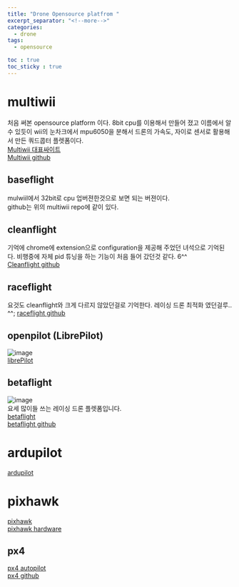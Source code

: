 ```yaml
---
title: "Drone Opensource platfrom "
excerpt_separator: "<!--more-->"
categories:
  - drone
tags:
  - opensource

toc : true
toc_sticky : true
---
```


# multiwii
처음 써본 opensource platform 이다. 8bit cpu를 이용해서 만들어 졌고 이름에서 알수 있듯이  wii의 눈차크에서 mpu6050을 분해서
드론의 가속도, 자이로 센서로 활용해서 만든 쿼드콥터 플렛폼이다.     
[Multiwii 대표싸이트](http://www.multiwii.com/)    
[Multiwii github](https://github.com/multiwii)    

## baseflight
mulwiil에서 32bit로 cpu 업버젼한것으로 보면 되는 버젼이다.    
github는 위의 multiwii repo에 같이 있다.     

## cleanflight
기억에 chrome에 extension으로 configuration을 제공해 주었던 녀석으로 기억된다. 
비행중에 자체 pid 튜닝을 하는 기능이 처음 들어 갔던것 같다. 6^^     
[Cleanflight github](https://github.com/cleanflight)    

## raceflight 
요것도 cleanflight와 크게 다르지 않았던걸로 기억한다.   레이싱 드론 최적화 였던걸루.. ^^; 
[raceflight github](https://github.com/rs2k/raceflight)     

## openpilot (LibrePilot)  
![image](https://github.com/younlea/younlea.github.io/assets/1435846/28cec6b5-fbe6-454f-b8b2-4be4687270be)    
[librePilot](https://librepilot.atlassian.net/wiki/spaces/LPDOC/overview?homepageId=1638405)    

## betaflight 
![image](https://github.com/younlea/younlea.github.io/assets/1435846/fed5f16f-6357-46af-8c36-f2a3dda3afd7)    
요세 많이들 쓰는 레이싱 드론 플렛폼입니다.  
[betaflight](https://betaflight.com/)     
[betaflight github](https://github.com/betaflight/)     

# ardupilot 
[ardupilot](https://ardupilot.org/copter/index.html)     

# pixhawk
[pixhawk](https://pixhawk.org/)     
[pixhawk hardware](https://github.com/pixhawk/Hardware)    

## px4
[px4 autopilot](https://docs.px4.io/main/ko/getting_started/px4_basic_concepts.html)     
[px4 github](https://github.com/PX4/PX4-Autopilot)    
